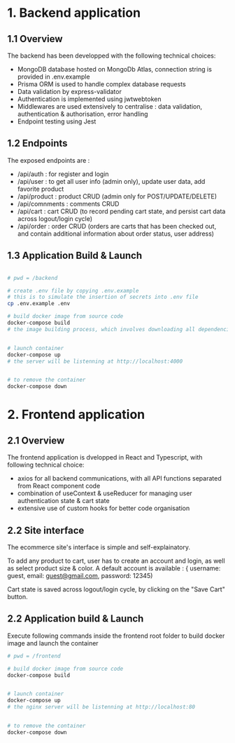 




# 1. Backend application
## 1.1 Overview

The backend has been developped with the following technical choices:
- MongoDB database hosted on MongoDb Atlas, connection string is provided in .env.example
- Prisma ORM is used to handle complex database requests 
- Data validation by express-validator
- Authentication is implemented using jwtwebtoken
- Middlewares are used extensively to centralise : data validation, authentication & authorisation, error handling
- Endpoint testing using Jest


## 1.2 Endpoints

The exposed endpoints are :

+ /api/auth : for register and login
+ /api/user : to get all user info (admin only), update user data, add favorite product
+ /api/product : product CRUD (admin only for POST/UPDATE/DELETE)
+ /api/comnments : comments CRUD
+ /api/cart : cart CRUD (to record pending cart state, and persist cart data across logout/login cycle)
+ /api/order : order CRUD (orders are carts that has been checked out, and contain additional information about order status, user address)

##  1.3 Application Build & Launch 

```bash

# pwd = /backend

# create .env file by copying .env.example
# this is to simulate the insertion of secrets into .env file
cp .env.example .env

# build docker image from source code
docker-compose build
# the image building process, which involves downloading all dependencies, will take a while to finish


# launch container
docker-compose up
# the server will be listenning at http://localhost:4000


# to remove the container
docker-compose down
```



# 2. Frontend application

## 2.1 Overview

The frontend application is dvelopped in React and Typescript, with following technical choice:
- axios for all backend communications, with all API functions separated from React component code
- combination of useContext & useReducer for managing user authentication state & cart state
- extensive use of custom hooks for better code organisation

## 2.2 Site interface

The ecommerce site's interface is simple and self-explainatory. 

To add any product to cart, user has to create an account and login, as well as select product size & color. A default account is available : { username: guest, email: guest@gmail.com, password: 12345) 

Cart state is saved across logout/login cycle, by clicking on the "Save Cart" button. 


## 2.2 Application build & Launch

Execute following commands inside the frontend root folder to build docker image and launch the container


```bash
# pwd = /frontend

# build docker image from source code
docker-compose build


# launch container
docker-compose up
# the nginx server will be listenning at http://localhost:80


# to remove the container
docker-compose down

```

